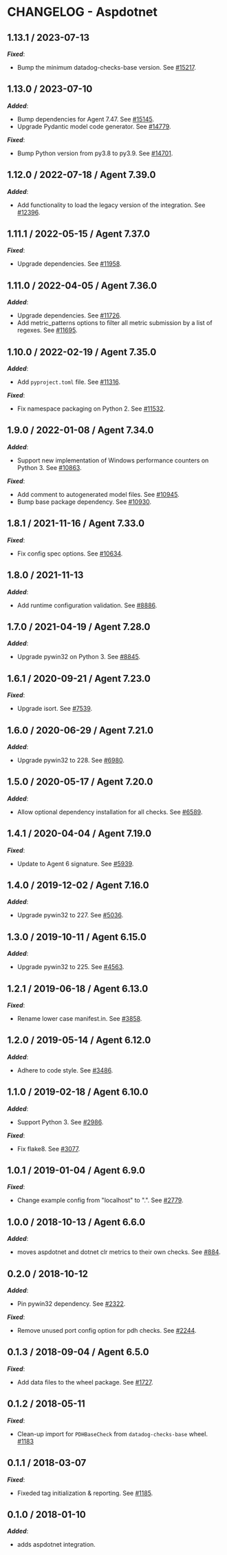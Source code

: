 # CHANGELOG - Aspdotnet

## 1.13.1 / 2023-07-13

***Fixed***:

* Bump the minimum datadog-checks-base version. See [#15217](https://github.com/DataDog/integrations-core/pull/15217).

## 1.13.0 / 2023-07-10

***Added***:

* Bump dependencies for Agent 7.47. See [#15145](https://github.com/DataDog/integrations-core/pull/15145).
* Upgrade Pydantic model code generator. See [#14779](https://github.com/DataDog/integrations-core/pull/14779).

***Fixed***:

* Bump Python version from py3.8 to py3.9. See [#14701](https://github.com/DataDog/integrations-core/pull/14701).

## 1.12.0 / 2022-07-18 / Agent 7.39.0

***Added***:

* Add functionality to load the legacy version of the integration. See [#12396](https://github.com/DataDog/integrations-core/pull/12396).

## 1.11.1 / 2022-05-15 / Agent 7.37.0

***Fixed***:

* Upgrade dependencies. See [#11958](https://github.com/DataDog/integrations-core/pull/11958).

## 1.11.0 / 2022-04-05 / Agent 7.36.0

***Added***:

* Upgrade dependencies. See [#11726](https://github.com/DataDog/integrations-core/pull/11726).
* Add metric_patterns options to filter all metric submission by a list of regexes. See [#11695](https://github.com/DataDog/integrations-core/pull/11695).

## 1.10.0 / 2022-02-19 / Agent 7.35.0

***Added***:

* Add `pyproject.toml` file. See [#11316](https://github.com/DataDog/integrations-core/pull/11316).

***Fixed***:

* Fix namespace packaging on Python 2. See [#11532](https://github.com/DataDog/integrations-core/pull/11532).

## 1.9.0 / 2022-01-08 / Agent 7.34.0

***Added***:

* Support new implementation of Windows performance counters on Python 3. See [#10863](https://github.com/DataDog/integrations-core/pull/10863).

***Fixed***:

* Add comment to autogenerated model files. See [#10945](https://github.com/DataDog/integrations-core/pull/10945).
* Bump base package dependency. See [#10930](https://github.com/DataDog/integrations-core/pull/10930).

## 1.8.1 / 2021-11-16 / Agent 7.33.0

***Fixed***:

* Fix config spec options. See [#10634](https://github.com/DataDog/integrations-core/pull/10634).

## 1.8.0 / 2021-11-13

***Added***:

* Add runtime configuration validation. See [#8886](https://github.com/DataDog/integrations-core/pull/8886).

## 1.7.0 / 2021-04-19 / Agent 7.28.0

***Added***:

* Upgrade pywin32 on Python 3. See [#8845](https://github.com/DataDog/integrations-core/pull/8845).

## 1.6.1 / 2020-09-21 / Agent 7.23.0

***Fixed***:

* Upgrade isort. See [#7539](https://github.com/DataDog/integrations-core/pull/7539).

## 1.6.0 / 2020-06-29 / Agent 7.21.0

***Added***:

* Upgrade pywin32 to 228. See [#6980](https://github.com/DataDog/integrations-core/pull/6980).

## 1.5.0 / 2020-05-17 / Agent 7.20.0

***Added***:

* Allow optional dependency installation for all checks. See [#6589](https://github.com/DataDog/integrations-core/pull/6589).

## 1.4.1 / 2020-04-04 / Agent 7.19.0

***Fixed***:

* Update to Agent 6 signature. See [#5939](https://github.com/DataDog/integrations-core/pull/5939).

## 1.4.0 / 2019-12-02 / Agent 7.16.0

***Added***:

* Upgrade pywin32 to 227. See [#5036](https://github.com/DataDog/integrations-core/pull/5036).

## 1.3.0 / 2019-10-11 / Agent 6.15.0

***Added***:

* Upgrade pywin32 to 225. See [#4563](https://github.com/DataDog/integrations-core/pull/4563).

## 1.2.1 / 2019-06-18 / Agent 6.13.0

***Fixed***:

* Rename lower case manifest.in. See [#3858](https://github.com/DataDog/integrations-core/pull/3858).

## 1.2.0 / 2019-05-14 / Agent 6.12.0

***Added***:

* Adhere to code style. See [#3486](https://github.com/DataDog/integrations-core/pull/3486).

## 1.1.0 / 2019-02-18 / Agent 6.10.0

***Added***:

* Support Python 3. See [#2986](https://github.com/DataDog/integrations-core/pull/2986).

***Fixed***:

* Fix flake8. See [#3077](https://github.com/DataDog/integrations-core/pull/3077).

## 1.0.1 / 2019-01-04 / Agent 6.9.0

***Fixed***:

* Change example config from "localhost" to ".". See [#2779](https://github.com/DataDog/integrations-core/pull/2779).

## 1.0.0 / 2018-10-13 / Agent 6.6.0

***Added***:

* moves aspdotnet and dotnet clr metrics to their own checks. See [#884](https://github.com/DataDog/integrations-core/pull/884).

## 0.2.0 / 2018-10-12

***Added***:

* Pin pywin32 dependency. See [#2322](https://github.com/DataDog/integrations-core/pull/2322).

***Fixed***:

* Remove unused port config option for pdh checks. See [#2244](https://github.com/DataDog/integrations-core/pull/2244).

## 0.1.3 / 2018-09-04 / Agent 6.5.0

***Fixed***:

* Add data files to the wheel package. See [#1727](https://github.com/DataDog/integrations-core/pull/1727).

## 0.1.2 / 2018-05-11

***Fixed***:

* Clean-up import for `PDHBaseCheck` from `datadog-checks-base` wheel. [#1183](https://github.com/DataDog/integrations-core/issues/1183)

## 0.1.1 / 2018-03-07

***Fixed***:

* Fixeded tag initialization & reporting. See [#1185](https://github.com/DataDog/integrations-core/issues/1185).

## 0.1.0 / 2018-01-10

***Added***:

* adds aspdotnet integration.
